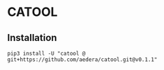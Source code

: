 # CATOOL

## Installation

```console
pip3 install -U "catool @ git+https://github.com/aedera/catool.git@v0.1.1"
```
